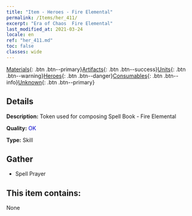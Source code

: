 ```yaml
---
title: "Item - Heroes - Fire Elemental"
permalink: /Items/her_411/
excerpt: "Era of Chaos  Fire Elemental"
last_modified_at: 2021-03-24
locale: en
ref: "her_411.md"
toc: false
classes: wide
---
```

 [Materials](/Items/){: .btn .btn--primary}[Artifacts](/Items/Artifacts/){: .btn .btn--success}[Units](/Items/Units/){: .btn .btn--warning}[Heroes](/Items/Heroes/){: .btn .btn--danger}[Consumables](/Items/Consumables/){: .btn .btn--info}[Unknown](/Items/Unknown/){: .btn .btn--primary}

## Details
 **Description:** Token used for composing Spell Book - Fire Elemental

 **Quality:** <span style="color: #0000CD">OK</span>

 **Type:** Skill

## Gather

*    Spell Prayer 

## This item contains:

  None

